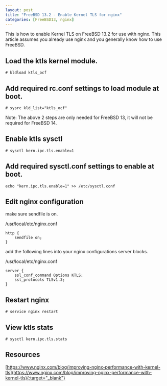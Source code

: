 ```yaml
---
layout: post
title: "FreeBSD 13.2 - Enable Kernel TLS for nginx"
categories: [FreeBSD13, nginx]
---
```


This is how to enable Kernel TLS on FreeBSD 13.2 for use with nginx.
This article assumes you already use nginx and you generally know how
to use FreeBSD.

## Load the ktls kernel module.

~~~
# kldload ktls_ocf
~~~

## Add required rc.conf settings to load module at boot.

~~~
# sysrc kld_list="ktls_ocf"
~~~

Note: The above 2 steps are only needed for FreeBSD 13, it will not be required for FreeBSD 14.

## Enable ktls sysctl

~~~
# sysctl kern.ipc.tls.enable=1
~~~

## Add required sysctl.conf settings to enable at boot.

~~~
echo "kern.ipc.tls.enable=1" >> /etc/sysctl.conf
~~~

## Edit nginx configuration

make sure sendfile is on.

/usr/local/etc/nginx.conf
~~~
http {
    sendfile on;
}
~~~

add the following lines into your nginx configurations server blocks.

/usr/local/etc/nginx.conf
~~~
server {
    ssl_conf_command Options KTLS;
    ssl_protocols TLSv1.3;
}
~~~

## Restart nginx

~~~
# service nginx restart
~~~

## View ktls stats

~~~
# sysctl kern.ipc.tls.stats
~~~

## Resources
[https://www.nginx.com/blog/improving-nginx-performance-with-kernel-tls](https://www.nginx.com/blog/improving-nginx-performance-with-kernel-tls){:target="_blank"}
